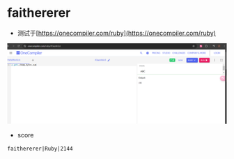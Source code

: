 # faithererer
- 测试于[https://onecompiler.com/ruby](https://onecompiler.com/ruby)

![](./Ruby/test_pic.png)

- score

```
faithererer|Ruby|2144
```